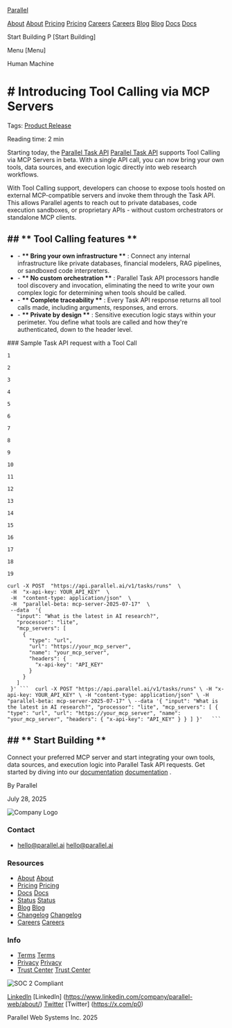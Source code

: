[Parallel](/)

[About](/about) [About](https://parallel.ai/about) [Pricing](/pricing) [Pricing](https://parallel.ai/pricing) [Careers](https://jobs.ashbyhq.com/parallel) [Careers](https://jobs.ashbyhq.com/parallel) [Blog](/blog) [Blog](https://parallel.ai/blog) [Docs](https://docs.parallel.ai/home) [Docs](https://docs.parallel.ai/home)

Start Building P [Start Building]

Menu [Menu]

Human Machine

# \# Introducing Tool Calling via MCP Servers

Tags: [Product Release](/blog?tag=product-release)

Reading time: 2 min

Starting today, the [Parallel Task API](https://parallel.ai/blog/parallel-task-api) [Parallel Task API]($https://parallel.ai/blog/parallel-task-api) supports Tool Calling via MCP Servers in beta. With a single API call, you can now bring your own tools, data sources, and execution logic directly into web research workflows.

With Tool Calling support, developers can choose to expose tools hosted on external MCP-compatible servers and invoke them through the Task API. This allows Parallel agents to reach out to private databases, code execution sandboxes, or proprietary APIs - without custom orchestrators or standalone MCP clients.

## \## **\*\* Tool Calling features \*\***

* \- **\*\* Bring your own infrastructure \*\*** : Connect any internal infrastructure like private databases, financial modelers, RAG pipelines, or sandboxed code interpreters.
* \- **\*\* No custom orchestration \*\*** : Parallel Task API processors handle tool discovery and invocation, eliminating the need to write your own complex logic for determining when tools should be called.
* \- **\*\* Complete traceability \*\*** : Every Task API response returns all tool calls made, including arguments, responses, and errors.
* \- **\*\* Private by design \*\*** : Sensitive execution logic stays within your perimeter. You define what tools are called and how they're authenticated, down to the header level.

\### Sample Task API request with a Tool Call

```
1

2

3

4

5

6

7

8

9

10

11

12

13

14

15

16

17

18

19

curl -X POST  "https://api.parallel.ai/v1/tasks/runs"  \
 -H  "x-api-key: YOUR_API_KEY"  \
 -H  "content-type: application/json"  \
 -H  "parallel-beta: mcp-server-2025-07-17"  \
 --data  '{
   "input": "What is the latest in AI research?",
   "processor": "lite",
   "mcp_servers": [
     {
       "type": "url",
       "url": "https://your_mcp_server",
       "name": "your_mcp_server",
       "headers": {
         "x-api-key": "API_KEY"
       }
     }
   ]
 }' ```  curl -X POST "https://api.parallel.ai/v1/tasks/runs" \ -H "x-api-key: YOUR_API_KEY" \ -H "content-type: application/json" \ -H "parallel-beta: mcp-server-2025-07-17" \ --data '{ "input": "What is the latest in AI research?", "processor": "lite", "mcp_servers": [ { "type": "url", "url": "https://your_mcp_server", "name": "your_mcp_server", "headers": { "x-api-key": "API_KEY" } } ] }'   ```
```

## \## **\*\* Start Building \*\***

Connect your preferred MCP server and start integrating your own tools, data sources, and execution logic into Parallel Task API requests. Get started by diving into our [documentation](https://docs.parallel.ai/features/mcp-tool-call) [documentation]($https://docs.parallel.ai/features/mcp-tool-call) .

By Parallel

July 28, 2025

![Company Logo](https://parallel.ai/parallel-logo-540.png)

### Contact

* [hello@parallel.ai](mailto:hello@parallel.ai) [hello@parallel.ai](mailto:hello@parallel.ai)

### Resources

* [About](/about) [About](https://parallel.ai/about)
* [Pricing](/pricing) [Pricing](https://parallel.ai/pricing)
* [Docs](https://docs.parallel.ai) [Docs](https://docs.parallel.ai)
* [Status](https://status.parallel.ai/) [Status](https://status.parallel.ai/)
* [Blog](/blog) [Blog](https://parallel.ai/blog)
* [Changelog](https://docs.parallel.ai/resources/changelog) [Changelog](https://docs.parallel.ai/resources/changelog)
* [Careers](https://jobs.ashbyhq.com/parallel) [Careers](https://jobs.ashbyhq.com/parallel)

### Info

* [Terms](/terms-of-service) [Terms](https://parallel.ai/terms-of-service)
* [Privacy](/privacy-policy) [Privacy](https://parallel.ai/privacy-policy)
* [Trust Center](https://trust.parallel.ai/) [Trust Center](https://trust.parallel.ai/)

![SOC 2 Compliant](https://parallel.ai/soc2.svg)

[LinkedIn](https://www.linkedin.com/company/parallel-web/about/) [LinkedIn] (https://www.linkedin.com/company/parallel-web/about/) [Twitter](https://x.com/p0) [Twitter] (https://x.com/p0)

Parallel Web Systems Inc. 2025
